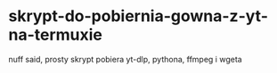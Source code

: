 # skrypt-do-pobiernia-gowna-z-yt-na-termuxie
nuff said, prosty skrypt pobiera yt-dlp, pythona, ffmpeg i wgeta
